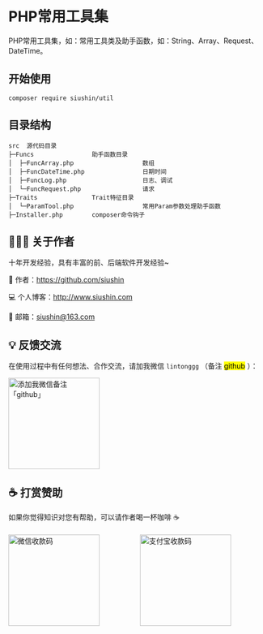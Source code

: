 # PHP常用工具集

PHP常用工具集，如：常用工具类及助手函数，如：String、Array、Request、DateTime。

## 开始使用

```shell
composer require siushin/util
```

## 目录结构

```text
src  源代码目录
├─Funcs                助手函数目录
│  ├─FuncArray.php                   数组
│  ├─FuncDateTime.php                日期时间
│  ├─FuncLog.php                     日志、调试
│  └─FuncRequest.php                 请求
├─Traits               Trait特征目录
│  └─ParamTool.php                   常用Param参数处理助手函数
├─Installer.php        composer命令钩子
```

## 🧑🏻‍💻 关于作者

十年开发经验，具有丰富的前、后端软件开发经验~

👤 作者：<https://github.com/siushin>

💻 个人博客：<http://www.siushin.com>

📮 邮箱：<a href="mailto:siushin@163.com">siushin@163.com</a>

## 💡 反馈交流

在使用过程中有任何想法、合作交流，请加我微信 `lintonggg` （备注 <mark>github</mark> ）：

<img src="https://www.siushin.com/src/%E5%BE%AE%E4%BF%A1%E4%BA%8C%E7%BB%B4%E7%A0%81.jpg" alt="添加我微信备注「github」" style="width: 180px;" />

## ☕️ 打赏赞助

如果你觉得知识对您有帮助，可以请作者喝一杯咖啡 ☕️

<div class="coffee" style="display: flex;align-items: center;margin-top: 20px;">
<img src="https://www.siushin.com/src/%E5%BE%AE%E4%BF%A1%E6%94%B6%E6%AC%BE%E7%A0%81.jpg" alt="微信收款码" style="width: 180px;margin-right: 80px;" />
<img src="https://www.siushin.com/src/%E6%94%AF%E4%BB%98%E5%AE%9D%E6%94%B6%E6%AC%BE%E7%A0%81.jpg" alt="支付宝收款码" style="width: 180px;" />
</div>
